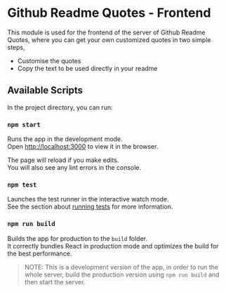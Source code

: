 # Github Readme Quotes - Frontend 

This module is used for the frontend of the server of Github Readme Quotes, where you can get your own customized quotes in two simple steps, 
- Customise the quotes
- Copy the text to be used directly in your readme

## Available Scripts

In the project directory, you can run:

### `npm start`

Runs the app in the development mode.\
Open [http://localhost:3000](http://localhost:3000) to view it in the browser.

The page will reload if you make edits.\
You will also see any lint errors in the console.

### `npm test`

Launches the test runner in the interactive watch mode.\
See the section about [running tests](https://facebook.github.io/create-react-app/docs/running-tests) for more information.

### `npm run build`

Builds the app for production to the `build` folder.\
It correctly bundles React in production mode and optimizes the build for the best performance.

> NOTE: This is a development version of the app, in order to run the whole server, build the production version using `npm run build` and then start the server.